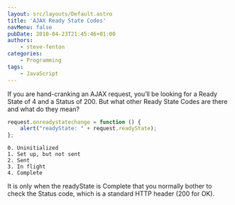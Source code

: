 ```yaml
---
layout: src/layouts/Default.astro
title: 'AJAX Ready State Codes'
navMenu: false
pubDate: 2010-04-23T21:45:46+01:00
authors:
    - steve-fenton
categories:
    - Programming
tags:
    - JavaScript
---
```


If you are hand-cranking an AJAX request, you’ll be looking for a Ready State of 4 and a Status of 200. But what other Ready State Codes are there and what do they mean?

```javascript
request.onreadystatechange = function () {
    alert("readyState: " + request.readyState);
};
```

```
0. Uninitialized
1. Set up, but not sent
2. Sent
3. In flight
4. Complete
```

It is only when the readyState is Complete that you normally bother to check the Status code, which is a standard HTTP header (200 for OK).